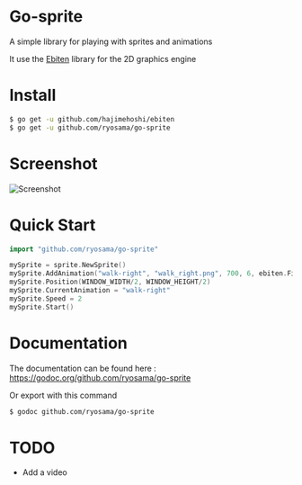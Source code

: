 Go-sprite
=======

A simple library for playing with sprites and animations

It use the [Ebiten](https://github.com/hajimehoshi/ebiten) library for the 2D graphics engine

Install
=======

```bash
$ go get -u github.com/hajimehoshi/ebiten
$ go get -u github.com/ryosama/go-sprite
```

Screenshot
===========

![Screenshot](https://github.com/ryosama/go-sprite/raw/master/screenshot1.png "Screenshot")

Quick Start
===========

```Go
import "github.com/ryosama/go-sprite"

mySprite = sprite.NewSprite()
mySprite.AddAnimation("walk-right",	"walk_right.png", 700, 6, ebiten.FilterDefault)
mySprite.Position(WINDOW_WIDTH/2, WINDOW_HEIGHT/2)
mySprite.CurrentAnimation = "walk-right"
mySprite.Speed = 2
mySprite.Start()
```

Documentation
=============

The documentation can be found here : https://godoc.org/github.com/ryosama/go-sprite

Or export with this command

```bash
$ godoc github.com/ryosama/go-sprite
```

TODO
====

- Add a video